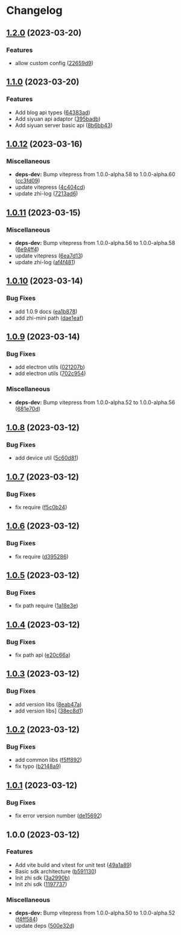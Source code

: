 # Changelog

## [1.2.0](https://github.com/terwer/zhi-sdk/compare/v1.1.0...v1.2.0) (2023-03-20)

### Features

- allow custom config ([22659d9](https://github.com/terwer/zhi-sdk/commit/22659d9347575c221390c865ee96f49a61640e92))

## [1.1.0](https://github.com/terwer/zhi-sdk/compare/v1.0.12...v1.1.0) (2023-03-20)

### Features

- Add blog api types ([64383ad](https://github.com/terwer/zhi-sdk/commit/64383adaaa8f4f5b699b007149c27c2428667d39))
- Add siyuan api adaptor ([395badb](https://github.com/terwer/zhi-sdk/commit/395badb342fa1058fdd4d7215ba5e6a2f0c6729f))
- Add siyuan server basic api ([8b6bb43](https://github.com/terwer/zhi-sdk/commit/8b6bb4345e6cbc6bde1e8c8db94ed880655ad527))

## [1.0.12](https://github.com/terwer/zhi-sdk/compare/v1.0.11...v1.0.12) (2023-03-16)

### Miscellaneous

- **deps-dev:** Bump vitepress from 1.0.0-alpha.58 to 1.0.0-alpha.60 ([cc3fd09](https://github.com/terwer/zhi-sdk/commit/cc3fd090b519fa25e388d2720c01e61702061d48))
- update vitepress ([4c404cd](https://github.com/terwer/zhi-sdk/commit/4c404cd394ecb8e64945372304e1eae0af7917db))
- update zhi-log ([7213ad6](https://github.com/terwer/zhi-sdk/commit/7213ad6a87f303657dd8c9aa327319db4f62d1d2))

## [1.0.11](https://github.com/terwer/zhi-sdk/compare/v1.0.10...v1.0.11) (2023-03-15)

### Miscellaneous

- **deps-dev:** Bump vitepress from 1.0.0-alpha.56 to 1.0.0-alpha.58 ([6e94ff4](https://github.com/terwer/zhi-sdk/commit/6e94ff495e5a74318040a42d32adc3be2d32873c))
- update vitepress ([6ea7d13](https://github.com/terwer/zhi-sdk/commit/6ea7d136bac64aed56af5d99eb3adfdbef1d2643))
- update zhi-log ([af4f481](https://github.com/terwer/zhi-sdk/commit/af4f481eab8afec6363cc34bbfbb4b5c33f20827))

## [1.0.10](https://github.com/terwer/zhi-sdk/compare/v1.0.9...v1.0.10) (2023-03-14)

### Bug Fixes

- add 1.0.9 docs ([ea1b878](https://github.com/terwer/zhi-sdk/commit/ea1b87856e31977885780d70bdddcb185bafe8b0))
- add zhi-mini path ([dae1eaf](https://github.com/terwer/zhi-sdk/commit/dae1eafe76e4d702e7237fcb7d08f145c47d1066))

## [1.0.9](https://github.com/terwer/zhi-sdk/compare/v1.0.8...v1.0.9) (2023-03-14)

### Bug Fixes

- add electron utils ([021207b](https://github.com/terwer/zhi-sdk/commit/021207be52bc5c8ed649bc3316c2b7e3f4e57f6d))
- add electron utils ([702c954](https://github.com/terwer/zhi-sdk/commit/702c954445db5132354a41870d922983bd185216))

### Miscellaneous

- **deps-dev:** Bump vitepress from 1.0.0-alpha.52 to 1.0.0-alpha.56 ([681e70d](https://github.com/terwer/zhi-sdk/commit/681e70dc85051acbe88bce0bcaa11b447ab37081))

## [1.0.8](https://github.com/terwer/zhi-sdk/compare/v1.0.7...v1.0.8) (2023-03-12)

### Bug Fixes

- add device util ([5c60d81](https://github.com/terwer/zhi-sdk/commit/5c60d8130910776e0b792bc59a3cddc8362594e2))

## [1.0.7](https://github.com/terwer/zhi-sdk/compare/v1.0.6...v1.0.7) (2023-03-12)

### Bug Fixes

- fix require ([f5c0b24](https://github.com/terwer/zhi-sdk/commit/f5c0b24420ac2d74380f387077c09f38d1f64ab4))

## [1.0.6](https://github.com/terwer/zhi-sdk/compare/v1.0.5...v1.0.6) (2023-03-12)

### Bug Fixes

- fix require ([d395286](https://github.com/terwer/zhi-sdk/commit/d39528660a2ec53e56ce27bd1b0e16850fd2c699))

## [1.0.5](https://github.com/terwer/zhi-sdk/compare/v1.0.4...v1.0.5) (2023-03-12)

### Bug Fixes

- fix path require ([1a18e3e](https://github.com/terwer/zhi-sdk/commit/1a18e3e8df592095f4de6698c6c798eac474dd74))

## [1.0.4](https://github.com/terwer/zhi-sdk/compare/v1.0.3...v1.0.4) (2023-03-12)

### Bug Fixes

- fix path api ([e20c66a](https://github.com/terwer/zhi-sdk/commit/e20c66a0fb2e4802ffc7f6e17e0687daab4b4f93))

## [1.0.3](https://github.com/terwer/zhi-sdk/compare/v1.0.2...v1.0.3) (2023-03-12)

### Bug Fixes

- add version libs ([8eab47a](https://github.com/terwer/zhi-sdk/commit/8eab47a996da12a469b99c376474b66a411b66f3))
- add version libs] ([38ec8d1](https://github.com/terwer/zhi-sdk/commit/38ec8d1cf5de184d6fca333287553c88a6e07f6f))

## [1.0.2](https://github.com/terwer/zhi-sdk/compare/v1.0.1...v1.0.2) (2023-03-12)

### Bug Fixes

- add common libs ([f5ff892](https://github.com/terwer/zhi-sdk/commit/f5ff892a0fc23af0c3bef988470d32590db4d1e8))
- fix typo ([b2148a9](https://github.com/terwer/zhi-sdk/commit/b2148a94a22cacf609a4deb1b8f500f2f06b6198))

## [1.0.1](https://github.com/terwer/zhi-sdk/compare/v1.0.0...v1.0.1) (2023-03-12)

### Bug Fixes

- fix error version number ([de15692](https://github.com/terwer/zhi-sdk/commit/de15692cc141a23a72e180dd533732cb1fb2aa64))

## 1.0.0 (2023-03-12)

### Features

- Add vite build and vitest for unit test ([49a1a89](https://github.com/terwer/zhi-sdk/commit/49a1a892bb7ca33910be1c1d715e8bfe8b862028))
- Basic sdk architecture ([b591130](https://github.com/terwer/zhi-sdk/commit/b5911309e2f0d1a720b1aea352f0ad1631559c4a))
- Init zhi sdk ([3a2990b](https://github.com/terwer/zhi-sdk/commit/3a2990b5bc74c5e9499ebab6d35a0546b0b89495))
- Init zhi sdk ([1197737](https://github.com/terwer/zhi-sdk/commit/11977370b8ca092211c7188c394356f442f57690))

### Miscellaneous

- **deps-dev:** Bump vitepress from 1.0.0-alpha.50 to 1.0.0-alpha.52 ([f4ff584](https://github.com/terwer/zhi-sdk/commit/f4ff5844cbbdf3ff2c28ec44bf5320b2ce71efbb))
- update deps ([500e32d](https://github.com/terwer/zhi-sdk/commit/500e32d5d9d3f068908115f525f54945c7211d71))
